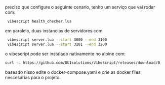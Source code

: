 preciso que configure  o seguinte cenario, tenho um serviço que vai rodar com:
```bash
 vibescript health_checker.lua
 ```
em paralelo, duas instancias de servidores  com 
```bash
 vibescript server.lua --start 3000 --end 3100
 vibescript server.lua --start 3101 --end 3200
 ```
 o vibescript pode ser instalado nativamente no alpine com:
```bash
curl -L https://github.com/OUIsolutions/VibeScript/releases/download/0.32.0/vibescript.out -o vibescript.out && sudo cp vibescript.out /usr/bin/vibescript
```
baseado nisso edite o docker-compose.yaml e crie as docker files nescesárias para o projeto.